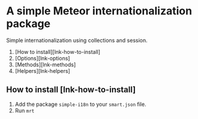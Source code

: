 # A simple Meteor internationalization package

Simple internationalization using collections and session.

1. [How to install][lnk-how-to-install]
2. [Options][lnk-options]
3. [Methods][lnk-methods]
4. [Helpers][lnk-helpers]

## How to install [lnk-how-to-install]

1. Add the package `simple-i18n` to your `smart.json` file.
2. Run `mrt`
